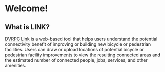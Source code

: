 # Welcome! 

## What is LINK?
[DVRPC Link](https://cloud.dvrpc.org/webmaps/link) is a web-based tool that helps users understand the potential connectivity benefit of improving or building new bicycle or pedestrian facilities. 
Users can draw or upload locations of potential bicycle or pedestrian facility improvements to view the resulting connected areas and the estimated number of connected people, jobs, services, and other amenities.
